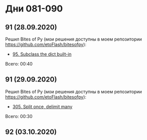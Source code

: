 # Дни 081-090

## 91 (28.09.2020)

Решил Bites of Py (мои решения доступны в моем репозитории https://github.com/etoFlash/bitesofpy):

* [95. Subclass the dict built-in](https://codechalleng.es/bites/95/)

Всего: 00:40

## 91 (29.09.2020)

Решил Bites of Py (мои решения доступны в моем репозитории https://github.com/etoFlash/bitesofpy):

* [305. Split once, delimit many](https://codechalleng.es/bites/305/)

Всего: 00:30

## 92 (03.10.2020)
